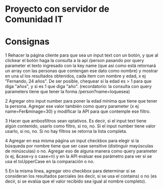 # Proyecto con servidor de Comunidad IT
# Consignas

1 Rehacer la página cliente para que sea un input text con un botón, y que al clickear el botón haga la consulta a la api /person pasando por query parameter el texto ingresado con la key name (que así como está retornará un array con las personas que contengan ese dato como nombre) y mostrar en una ul los resultados obtenidos, cada item con nombre y edad, x ej "Fernando, 24 años". De ser posible, chequear si la edad es > 1 para que diga "años", y si es 1 que diga "año".
(recordatorio: la consulta con query parameters tiene que tener la forma /person?name=loquesea)

2 Agregar otro input number para poner la edad mínima que tiene que tener la persona. Agregar ese valor también como query parameter (x ej name=Fer&minage=30) y modificar la API para que contemple ese filtro.

3 Hacer que ambosfiltros sean optativos. Es decir, si el input text tiene algún contenido, usarlo como filtro, si no, no. Si el input number tiene valor usarlo, si no, no. Si no hay filtros se retorna la lista completa.

4 Agregar en esa misma página un input checkbox para elegir si la búsqueda por nombre tiene que ser case sensitive (distinguir mayúsculas de minúsculas) o no. Agregar eso de alguna manera como query parameter (x ej, &case=y o case=n) y en la API evaluar ese parámetro para ver si se usa el toUpperCase en la comparación o no.

5 En la misma línea, agregar otro checkbox para determinar si se consideran los resultados parciales (es decir, si se usa el contains) o no (es decir, si se evalúa que el valor recibido sea igual al nombre completo).
